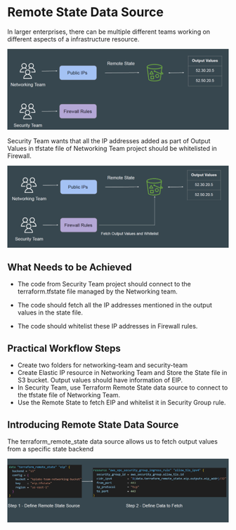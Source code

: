 # Remote State Data Source

In larger enterprises, there can be multiple different teams working on different
aspects of a infrastructure resource.

![MY Image](images/image1.png)

Security Team wants that all the IP addresses added as part of Output Values in
tfstate file of Networking Team project should be whitelisted in Firewall.

![MY Image](images/image2.png)

## What Needs to be Achieved

- The code from Security Team project should connect to the terraform.tfstate
  file managed by the Networking team.

- The code should fetch all the IP addresses mentioned in the output values
  in the state file.

- The code should whitelist these IP addresses in Firewall rules.

## Practical Workflow Steps

- Create two folders for networking-team and security-team
- Create Elastic IP resource in Networking Team and Store the State file in S3
  bucket. Output values should have information of EIP.
- In Security Team, use Terraform Remote State data source to connect to the
  tfstate file of Networking Team.
- Use the Remote State to fetch EIP and whitelist it in Security Group rule.

## Introducing Remote State Data Source

The terraform_remote_state data source allows us to fetch output values from a
specific state backend

![MY Image](images/image3.png)